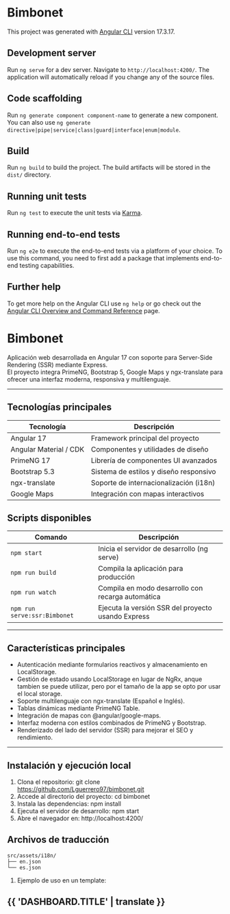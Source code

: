 # Bimbonet

This project was generated with [Angular CLI](https://github.com/angular/angular-cli) version 17.3.17.

## Development server

Run `ng serve` for a dev server. Navigate to `http://localhost:4200/`. The application will automatically reload if you change any of the source files.

## Code scaffolding

Run `ng generate component component-name` to generate a new component. You can also use `ng generate directive|pipe|service|class|guard|interface|enum|module`.

## Build

Run `ng build` to build the project. The build artifacts will be stored in the `dist/` directory.

## Running unit tests

Run `ng test` to execute the unit tests via [Karma](https://karma-runner.github.io).

## Running end-to-end tests

Run `ng e2e` to execute the end-to-end tests via a platform of your choice. To use this command, you need to first add a package that implements end-to-end testing capabilities.

## Further help

To get more help on the Angular CLI use `ng help` or go check out the [Angular CLI Overview and Command Reference](https://angular.io/cli) page.

# Bimbonet

Aplicación web desarrollada en Angular 17 con soporte para Server-Side Rendering (SSR) mediante Express.  
El proyecto integra PrimeNG, Bootstrap 5, Google Maps y ngx-translate  para ofrecer una interfaz moderna, responsiva y multilenguaje.

---

## Tecnologías principales

| Tecnología | Descripción |
|-------------|-------------|
| Angular 17 | Framework principal del proyecto |
| Angular Material / CDK | Componentes y utilidades de diseño |
| PrimeNG 17 | Librería de componentes UI avanzados |
| Bootstrap 5.3 | Sistema de estilos y diseño responsivo |
| ngx-translate | Soporte de internacionalización (i18n) |
| Google Maps | Integración con mapas interactivos |


## Scripts disponibles

| Comando | Descripción |
|----------|-------------|
| `npm start` | Inicia el servidor de desarrollo (ng serve) |
| `npm run build` | Compila la aplicación para producción |
| `npm run watch` | Compila en modo desarrollo con recarga automática |
| `npm run serve:ssr:Bimbonet` | Ejecuta la versión SSR del proyecto usando Express |

---

## Características principales

- Autenticación mediante formularios reactivos y almacenamiento en LocalStorage.  
- Gestión de estado usando LocalStorage en lugar de NgRx, anque tambien se puede utilizar, pero por el tamaño de la app se opto por usar el local storage.  
- Soporte multilenguaje con ngx-translate (Español e Inglés).  
- Tablas dinámicas mediante PrimeNG Table.  
- Integración de mapas con @angular/google-maps.  
- Interfaz moderna con estilos combinados de PrimeNG y Bootstrap.  
- Renderizado del lado del servidor (SSR) para mejorar el SEO y rendimiento.

---

## Instalación y ejecución local

1. Clona el repositorio:
    git clone https://github.com/Lguerrero97/bimbonet.git
2. Accede al directorio del proyecto:
    cd bimbonet
3. Instala las dependencias:
    npm install
4. Ejecuta el servidor de desarrollo:
    npm start
5. Abre el navegador en:
    http://localhost:4200/

## Archivos de traducción
    src/assets/i18n/
    ├── en.json
    └── es.json

1. Ejemplo de uso en un template:
  <h2>{{ 'DASHBOARD.TITLE' | translate }}</h2>


